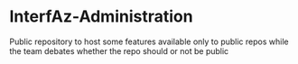 # InterfAz-Administration
Public repository to host some features available only to public repos while the team debates whether the repo should or not be public
